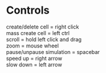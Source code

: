 
Controls
=========
create/delete cell = right click\
mass create cell = left ctrl\
scroll = hold left click and drag\
zoom = mouse wheel\
pause/unpause simulation = spacebar\
speed up = right arrow\
slow down = left arrow